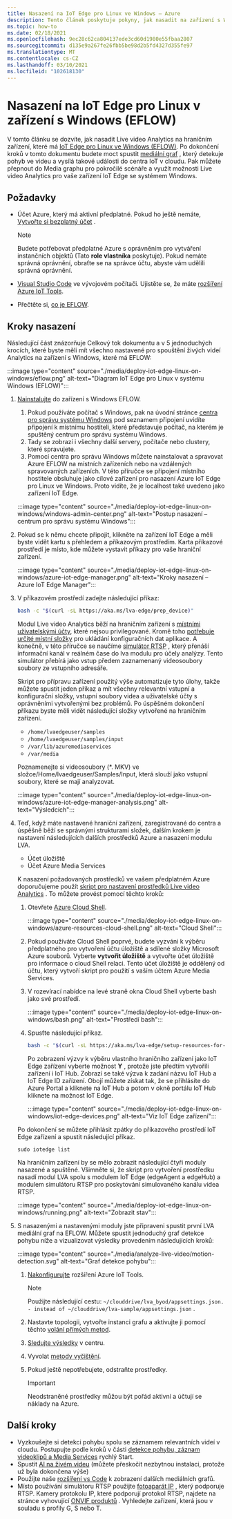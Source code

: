 ```yaml
---
title: Nasazení na IoT Edge pro Linux ve Windows – Azure
description: Tento článek poskytuje pokyny, jak nasadit na zařízení s Windows na IoT Edge pro Linux.
ms.topic: how-to
ms.date: 02/18/2021
ms.openlocfilehash: 9ec28c62ca804137ede3cd60d1980e55fbaa2807
ms.sourcegitcommit: d135e9a267fe26fbb5be98d2b5fd4327d355fe97
ms.translationtype: MT
ms.contentlocale: cs-CZ
ms.lasthandoff: 03/10/2021
ms.locfileid: "102618130"
---
```

# <a name="deploy-to-an-iot-edge-for-linux-on-windows-eflow-device"></a>Nasazení na IoT Edge pro Linux v zařízení s Windows (EFLOW)

V tomto článku se dozvíte, jak nasadit Live video Analytics na hraničním zařízení, které má [IoT Edge pro Linux ve Windows (EFLOW)](https://docs.microsoft.com/azure/iot-edge/iot-edge-for-linux-on-windows). Po dokončení kroků v tomto dokumentu budete moct spustit [mediální graf](media-graph-concept.md) , který detekuje pohyb ve videu a vysílá takové události do centra IoT v cloudu. Pak můžete přepnout do Media graphu pro pokročilé scénáře a využít možnosti Live video Analytics pro vaše zařízení IoT Edge se systémem Windows.

## <a name="prerequisites"></a>Požadavky 

* Účet Azure, který má aktivní předplatné. Pokud ho ještě nemáte, [Vytvořte si bezplatný účet](https://azure.microsoft.com/free/?WT.mc_id=A261C142F) .

    > [!NOTE]
    > Budete potřebovat předplatné Azure s oprávněním pro vytváření instančních objektů (Tato **role vlastníka** poskytuje). Pokud nemáte správná oprávnění, obraťte se na správce účtu, abyste vám udělili správná oprávnění.
* [Visual Studio Code](https://code.visualstudio.com/) ve vývojovém počítači. Ujistěte se, že máte [rozšíření Azure IoT Tools](https://marketplace.visualstudio.com/items?itemName=vsciot-vscode.azure-iot-tools).
* Přečtěte si, [co je EFLOW](https://aka.ms/AzEFLOW-docs).

## <a name="deployment-steps"></a>Kroky nasazení

Následující část znázorňuje Celkový tok dokumentu a v 5 jednoduchých krocích, které byste měli mít všechno nastavené pro spouštění živých videí Analytics na zařízení s Windows, které má EFLOW:

:::image type="content" source="./media/deploy-iot-edge-linux-on-windows/eflow.png" alt-text="Diagram IoT Edge pro Linux v systému Windows (EFLOW)":::

1. [Nainstalujte](https://aka.ms/AzEFLOW-install) do zařízení s Windows EFLOW. 

    1. Pokud používáte počítač s Windows, pak na úvodní stránce [centra pro správu systému Windows](https://docs.microsoft.com/windows-server/manage/windows-admin-center/overview) pod seznamem připojení uvidíte připojení k místnímu hostiteli, které představuje počítač, na kterém je spuštěný centrum pro správu systému Windows. 
    1. Tady se zobrazí i všechny další servery, počítače nebo clustery, které spravujete.
    1. Pomocí centra pro správu Windows můžete nainstalovat a spravovat Azure EFLOW na místních zařízeních nebo na vzdálených spravovaných zařízeních. V této příručce se připojení místního hostitele obsluhuje jako cílové zařízení pro nasazení Azure IoT Edge pro Linux ve Windows. Proto vidíte, že je localhost také uvedeno jako zařízení IoT Edge.

    :::image type="content" source="./media/deploy-iot-edge-linux-on-windows/windows-admin-center.png" alt-text="Postup nasazení – centrum pro správu systému Windows":::
1. Pokud se k němu chcete připojit, klikněte na zařízení IoT Edge a měli byste vidět kartu s přehledem a příkazovým prostředím. Karta příkazové prostředí je místo, kde můžete vystavit příkazy pro vaše hraniční zařízení.
 
    :::image type="content" source="./media/deploy-iot-edge-linux-on-windows/azure-iot-edge-manager.png" alt-text="Kroky nasazení – Azure IoT Edge Manager":::
1. V příkazovém prostředí zadejte následující příkaz:
    
    ```bash
    bash -c "$(curl -sL https://aka.ms/lva-edge/prep_device)"
    ```

    Modul Live video Analytics běží na hraničním zařízení s [místními uživatelskými účty](deploy-iot-edge-device.md#create-and-use-local-user-account-for-deployment), které nejsou privilegované. Kromě toho [potřebuje určité místní složky](deploy-iot-edge-device.md#granting-permissions-to-device-storage) pro ukládání konfiguračních dat aplikace. A konečně, v této příručce se naučíme [simulátor RTSP](https://github.com/Azure/live-video-analytics/tree/master/utilities/rtspsim-live555) , který přenáší informační kanál v reálném čase do lva modulu pro účely analýzy. Tento simulátor přebírá jako vstup předem zaznamenaný videosoubory soubory ze vstupního adresáře. 
    
    Skript pro přípravu zařízení použitý výše automatizuje tyto úlohy, takže můžete spustit jeden příkaz a mít všechny relevantní vstupní a konfigurační složky, vstupní soubory videa a uživatelské účty s oprávněními vytvořenými bez problémů. Po úspěšném dokončení příkazu byste měli vidět následující složky vytvořené na hraničním zařízení. 
    
    * `/home/lvaedgeuser/samples`
    * `/home/lvaedgeuser/samples/input`
    * `/var/lib/azuremediaservices`
    * `/var/media`
    
    Poznamenejte si videosoubory (*. MKV) ve složce/Home/lvaedgeuser/Samples/Input, která slouží jako vstupní soubory, které se mají analyzovat. 
    
    :::image type="content" source="./media/deploy-iot-edge-linux-on-windows/azure-iot-edge-manager-analysis.png" alt-text="Výsledcích":::
1. Teď, když máte nastavené hraniční zařízení, zaregistrované do centra a úspěšně běží se správnými strukturami složek, dalším krokem je nastavení následujících dalších prostředků Azure a nasazení modulu LVA. 

    * Účet úložiště
    * Účet Azure Media Services

    K nasazení požadovaných prostředků ve vašem předplatném Azure doporučujeme použít [skript pro nastavení prostředků Live video Analytics](https://github.com/Azure/live-video-analytics/tree/master/edge/setup) . To můžete provést pomocí těchto kroků:

    1. Otevřete [Azure Cloud Shell](https://ms.portal.azure.com/#cloudshell/).

        :::image type="content" source="./media/deploy-iot-edge-linux-on-windows/azure-resources-cloud-shell.png" alt-text="Cloud Shell":::
    1. Pokud používáte Cloud Shell poprvé, budete vyzváni k výběru předplatného pro vytvoření účtu úložiště a sdílené složky Microsoft Azure souborů. Vyberte **vytvořit úložiště** a vytvořte účet úložiště pro informace o cloud Shell relaci. Tento účet úložiště je oddělený od účtu, který vytvoří skript pro použití s vaším účtem Azure Media Services.
    1. V rozevírací nabídce na levé straně okna Cloud Shell vyberte bash jako své prostředí.

        :::image type="content" source="./media/deploy-iot-edge-linux-on-windows/bash.png" alt-text="Prostředí bash":::
    1. Spusťte následující příkaz.

        ```bash
        bash -c "$(curl -sL https://aka.ms/lva-edge/setup-resources-for-samples)"
        ```
        
        Po zobrazení výzvy k výběru vlastního hraničního zařízení jako IoT Edge zařízení vyberte možnost **Y** , protože jste předtím vytvořili zařízení i IoT Hub. Zobrazí se také výzva k zadání názvu IoT Hub a IoT Edge ID zařízení. Obojí můžete získat tak, že se přihlásíte do Azure Portal a kliknete na IoT Hub a potom v okně portálu IoT Hub kliknete na možnost IoT Edge.

        :::image type="content" source="./media/deploy-iot-edge-linux-on-windows/iot-edge-devices.png" alt-text="Viz IoT Edge zařízení":::

    Po dokončení se můžete přihlásit zpátky do příkazového prostředí IoT Edge zařízení a spustit následující příkaz.
    
    `sudo iotedge list`
    
    Na hraničním zařízení by se mělo zobrazit následující čtyři moduly nasazené a spuštěné. Všimněte si, že skript pro vytvoření prostředku nasadí modul LVA spolu s modulem IoT Edge (edgeAgent a edgeHub) a modulem simulátoru RTSP pro poskytování simulovaného kanálu videa RTSP.
    
    :::image type="content" source="./media/deploy-iot-edge-linux-on-windows/running.png" alt-text="Zobrazit stav":::
1. S nasazenými a nastavenými moduly jste připraveni spustit první LVA mediální graf na EFLOW. Můžete spustit jednoduchý graf detekce pohybu níže a vizualizovat výsledky provedením následujících kroků:

    :::image type="content" source="./media/analyze-live-video/motion-detection.svg" alt-text="Graf detekce pohybu":::

    1. [Nakonfigurujte](get-started-detect-motion-emit-events-quickstart.md#configure-the-azure-iot-tools-extension) rozšíření Azure IoT Tools.
    
        > [!Note]
        > Použijte následující cestu: `~/clouddrive/lva_byod/appsettings.json. - instead of ~/clouddrive/lva-sample/appsettings.json` .
    1. Nastavte topologii, vytvořte instanci grafu a aktivujte ji pomocí těchto [volání přímých metod](get-started-detect-motion-emit-events-quickstart.md#use-direct-method-calls).
    1. [Sledujte výsledky](get-started-detect-motion-emit-events-quickstart.md#observe-results) v centru.
    1. Vyvolat [metody vyčištění](get-started-detect-motion-emit-events-quickstart.md#invoke-graphinstancedeactivate).
    1. Pokud ještě nepotřebujete, odstraňte prostředky.

        > [!IMPORTANT]
        > Neodstraněné prostředky můžou být pořád aktivní a účtují se náklady na Azure.
    
## <a name="next-steps"></a>Další kroky

* Vyzkoušejte si detekci pohybu spolu se záznamem relevantních videí v cloudu. Postupujte podle kroků v části [detekce pohybu, záznam videoklipů a Media Services](detect-motion-record-video-clips-media-services-quickstart.md#review-the-sample-video) rychlý Start.
* Spustit [AI na živém videu](use-your-model-quickstart.md#overview) (můžete přeskočit nezbytnou instalaci, protože už byla dokončena výše)
* Použijte naše [rozšíření vs Code](https://marketplace.visualstudio.com/items?itemName=ms-azuretools.live-video-analytics-edge) k zobrazení dalších mediálních grafů.
* Místo používání simulátoru RTSP použijte [fotoaparát IP](https://en.wikipedia.org/wiki/IP_camera)  , který podporuje RTSP. Kamery protokolu IP, které podporují protokol RTSP, najdete na stránce vyhovující [ONVIF produktů](https://www.onvif.org/conformant-products/) . Vyhledejte zařízení, která jsou v souladu s profily G, S nebo T.

